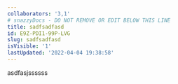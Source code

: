 ```yaml
---
collaborators: '3,1'
# snazzyDocs - DO NOT REMOVE OR EDIT BELOW THIS LINE
title: sadfsadfasd
id: E9Z-PDI1-99P-LVG
slug: sadfsadfasd
isVisible: '1'
lastUpdated: '2022-04-04 19:38:58'
---
```

asdfasjssssss
